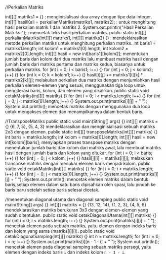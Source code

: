 //Perkalian Matriks

int[][] matriks1 = {} : menginisialisasi dua array dengan tipe data integer.
int[][] hasilKali = perkalianMatriks(matriks1, matriks2); :  untuk menghitung hasil perkalian matrik 1 dan matriks 2.
System.out.println("Hasil Perkalian Matriks:"); : mencetak teks hasil perkalian matriks.
public static int[][] perkalianMatriks(int[][] matriks1, int[][] matriks2) {} : mendeklarasikan metode perkalian matriks untuk menghitung perkalian matriks.
int baris1 = matriks1.length;
int kolom1 = matriks1[0].length;
int kolom2 = matriks2[0].length;
int[][] hasil = new int[baris1][kolom2];
menentukan jumlah baris dan kolom dari dua matriks lalu membuat matriks hasil dengan jumlah baris dari matriks pertama dan matriks kedua, biasanya untuk perkalian matriks.
for (int i = 0; i < baris1; i++) {}
for (int j = 0; j < kolom2; j++) {}
for (int k = 0; k < kolom1; k++) {}
hasil[i][j] += matriks1[i][k] * matriks2[k][j];
melakukan perkalian dua matriks dengan menjumlahkan hasil perkalian elemen-elemen yang sesuai, menggunakan tiga loop untuk mengiterasi baris, kolom, dan elemen yang dikalikan.
public static void cetakMatriks(int[][] matriks) {}
for (int i = 0; i < matriks.length; i++) {}
for (int j = 0; j < matriks[0].length; j++) {}
System.out.print(matriks[i][j] + " ");
System.out.println(); 
mencetak matriks dengan menggunakan dua loop untuk mengakses elemen dan menampilkannya dalam bentuk baris.

//TransposeMatriks
public static void main(String[] args) {}
int[][] matriks = {}
{6, 7, 5},
{5, 4, 3}
mendeklarasikan dan menginisialisasi sebuah matriks 2x3 dengan elemen.
public static int[][] transposeMatriks(int[][] matriks) {}
int baris = matriks.length;
int kolom = matriks[0].length;
int[][] hasil = new int[kolom][baris];
menyiapkan proses transpose matriks dengan menentukan jumlah baris dan kolom dari matriks awal, lalu membuat matriks hasil dengan jumlah baris dan kolom yang ditukar.
for (int i = 0; i < baris; i++) {}
for (int j = 0; j < kolom; j++) {}
hasil[j][i] = matriks[i][j];
melakukan transpose matriks dengan menukar elemen baris menjadi kolom.
public static void cetakMatriks(int[][] matriks) {}
for (int i = 0; i < matriks.length; i++) {}
for (int j = 0; j < matriks[0].length; j++) {}
System.out.print(matriks[i][j] + " ");
System.out.println();
mencetak elemen matriks dalam bentuk baris,setiap elemen dalam satu baris dipisahkan oleh spasi, lalu pindah ke baris baru setelah setiap baris selesai dicetak.

//menentukan diagonal utama dan diagonal samping
public static void main(String[] args) {}
int[][] matriks = {}
{13, 12, 14},
{1, 2, 3},
{4, 5, 6}
mendeklarasikan matriks berukuran 3x3 dengan elemen-elemen yang sudah ditentukan.
public static void cetakDiagonalUtama(int[][] matriks) {}
for (int i = 0; i < matriks.length; i++) {}
System.out.print(matriks[i][i] + " ");
mencetak elemen pada sebuah matriks, yaitu elemen dengan indeks baris dan kolom yang sama (matriks[i][i]).
public static void cetakDiagonalSamping(int[][] matriks) {}
int n = matriks.length;
for (int i = 0; i < n; i++) {}
System.out.print(matriks[i][n - 1 - i] + " ");
System.out.println();
mencetak elemen pada diagonal samping sebuah matriks persegi, yaitu elemen dengan indeks baris `i` dan indeks kolom `n - 1 - i`.

      
      


        




        
    
